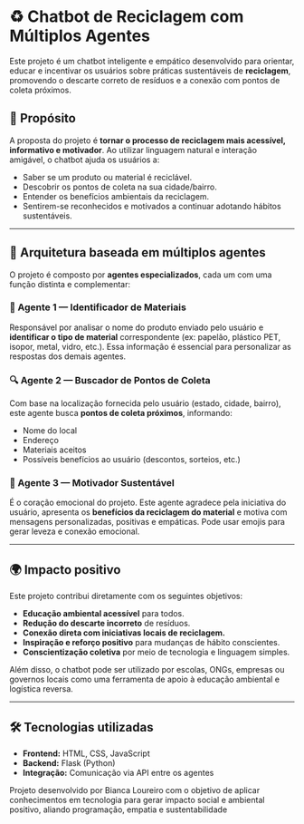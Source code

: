 # ♻️ Chatbot de Reciclagem com Múltiplos Agentes

Este projeto é um chatbot inteligente e empático desenvolvido para orientar, educar e incentivar os usuários sobre práticas sustentáveis de **reciclagem**, promovendo o descarte correto de resíduos e a conexão com pontos de coleta próximos.

## 🎯 Propósito

A proposta do projeto é **tornar o processo de reciclagem mais acessível, informativo e motivador**. Ao utilizar linguagem natural e interação amigável, o chatbot ajuda os usuários a:

- Saber se um produto ou material é reciclável.
- Descobrir os pontos de coleta na sua cidade/bairro.
- Entender os benefícios ambientais da reciclagem.
- Sentirem-se reconhecidos e motivados a continuar adotando hábitos sustentáveis.

---

## 🧠 Arquitetura baseada em múltiplos agentes

O projeto é composto por **agentes especializados**, cada um com uma função distinta e complementar:

### 🤖 Agente 1 — Identificador de Materiais
Responsável por analisar o nome do produto enviado pelo usuário e **identificar o tipo de material** correspondente (ex: papelão, plástico PET, isopor, metal, vidro, etc.). Essa informação é essencial para personalizar as respostas dos demais agentes.

### 🔍 Agente 2 — Buscador de Pontos de Coleta
Com base na localização fornecida pelo usuário (estado, cidade, bairro), este agente busca **pontos de coleta próximos**, informando:
- Nome do local
- Endereço
- Materiais aceitos
- Possíveis benefícios ao usuário (descontos, sorteios, etc.)

### 💚 Agente 3 — Motivador Sustentável
É o coração emocional do projeto. Este agente agradece pela iniciativa do usuário, apresenta os **benefícios da reciclagem do material** e motiva com mensagens personalizadas, positivas e empáticas. Pode usar emojis para gerar leveza e conexão emocional.

---

## 🌍 Impacto positivo

Este projeto contribui diretamente com os seguintes objetivos:

- **Educação ambiental acessível** para todos.
- **Redução do descarte incorreto** de resíduos.
- **Conexão direta com iniciativas locais de reciclagem.**
- **Inspiração e reforço positivo** para mudanças de hábito conscientes.
- **Conscientização coletiva** por meio de tecnologia e linguagem simples.

Além disso, o chatbot pode ser utilizado por escolas, ONGs, empresas ou governos locais como uma ferramenta de apoio à educação ambiental e logística reversa.

---

## 🛠️ Tecnologias utilizadas

- **Frontend:** HTML, CSS, JavaScript
- **Backend:** Flask (Python)
- **Integração:** Comunicação via API entre os agentes


Projeto desenvolvido por Bianca Loureiro com o objetivo de aplicar conhecimentos em tecnologia para gerar impacto social e ambiental positivo, aliando programação, empatia e sustentabilidade
